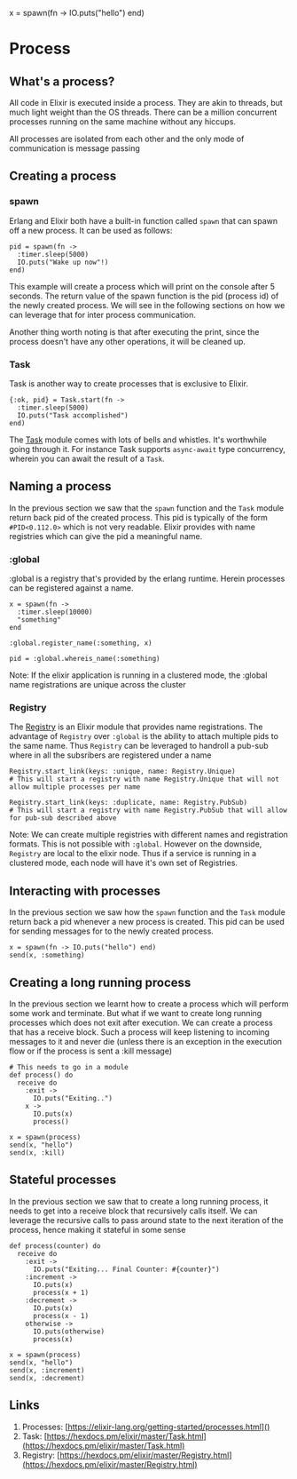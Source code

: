x = spawn(fn -> IO.puts("hello") end)
# Process
## What's a process?
All code in Elixir is executed inside a process. They are akin to threads, but much light weight than the OS threads. There can be a million concurrent processes running on the same machine without any hiccups.

All processes are isolated from each other and the only mode of communication is message passing

## Creating a process

### spawn
Erlang and Elixir both have a built-in function called `spawn` that can spawn off a new process. It can be used as follows:

```
pid = spawn(fn -> 
  :timer.sleep(5000)
  IO.puts("Wake up now"!)
end)
```

This example will create a process which will print on the console after 5 seconds. The return value of the spawn function is the pid (process id) of the newly created process. We will see in the following sections on how we can leverage that for inter process communication.

Another thing worth noting is that after executing the print, since the process doesn't have any other operations, it will be cleaned up.

### Task
Task is another way to create processes that is exclusive to Elixir.

```
{:ok, pid} = Task.start(fn -> 
  :timer.sleep(5000)
  IO.puts("Task accomplished")
end)
```

The [Task](https://hexdocs.pm/elixir/master/Task.html) module comes with lots of bells and whistles. It's worthwhile going through it. For instance Task supports `async-await` type concurrency, wherein you can await the result of a `Task`.

## Naming a process
In the previous section we saw that the `spawn` function and the `Task` module return back pid of the created process. This pid is typically of the form `#PID<0.112.0>` which is not very readable. 
Elixir provides with name registries which can give the pid a meaningful name.

### :global
:global is a registry that's provided by the erlang runtime. Herein processes can be registered against a name. 
```
x = spawn(fn ->
  :timer.sleep(10000)
  "something"
end

:global.register_name(:something, x)

pid = :global.whereis_name(:something)
```
Note: If the elixir application is running in a clustered mode, the :global name registrations are unique across the cluster

### Registry
The [Registry](https://hexdocs.pm/elixir/master/Registry.html) is an Elixir module that provides name registrations. The advantage of `Registry` over `:global` is the ability to attach multiple pids to the same name. Thus `Registry` can be leveraged to handroll a pub-sub where in all the subsribers are registered under a name

```
Registry.start_link(keys: :unique, name: Registry.Unique)
# This will start a registry with name Registry.Unique that will not allow multiple processes per name

Registry.start_link(keys: :duplicate, name: Registry.PubSub)
# This will start a registry with name Registry.PubSub that will allow for pub-sub described above
```
Note: We can create multiple registries with different names and registration formats. This is not possible with `:global`. However on the downside, `Registry` are local to the elixir node. Thus if a service is running in a clustered mode, each node will have it's own set of Registries.

## Interacting with processes
In the previous section we saw how the `spawn` function and the `Task` module return back a pid whenever a new process is created. This pid can be used for sending messages for to the newly created process.

```
x = spawn(fn -> IO.puts("hello") end)
send(x, :something)
```

## Creating a long running process
In the previous section we learnt how to create a process which will perform some work and terminate. But what if we want to create long running processes which does not exit after execution. We can create a process that has a receive block. Such a process will keep listening to incoming messages to it and never die (unless there is an exception in the execution flow or if the process is sent a :kill message)

```
# This needs to go in a module
def process() do
  receive do
    :exit ->
	  IO.puts("Exiting..")
    x ->
      IO.puts(x)
   	  process()

x = spawn(process)
send(x, "hello")
send(x, :kill)
```

## Stateful processes
In the previous section we saw that to create a long running process, it needs to get into a receive block that recursively calls itself. We can leverage the recursive calls to pass around state to the next iteration of the process, hence making it stateful in some sense

```
def process(counter) do
  receive do
    :exit ->
	  IO.puts("Exiting... Final Counter: #{counter}")
    :increment ->
      IO.puts(x)
   	  process(x + 1)
	:decrement ->
	  IO.puts(x)
	  process(x - 1)
	otherwise ->
	  IO.puts(otherwise)
	  process(x)

x = spawn(process)
send(x, "hello")
send(x, :increment)
send(x, :decrement)
```

## Links
1. Processes: [https://elixir-lang.org/getting-started/processes.html]()
2. Task: [https://hexdocs.pm/elixir/master/Task.html](https://hexdocs.pm/elixir/master/Task.html)
3. Registry: [https://hexdocs.pm/elixir/master/Registry.html](https://hexdocs.pm/elixir/master/Registry.html)
